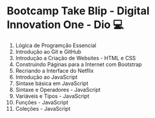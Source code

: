 # Bootcamp Take Blip - Digital Innovation One - Dio 💻

1. Lógica de Programção Essencial
2. Introdução ao Git e GitHub
3. Introdução a Criação de Websites - HTML e CSS
4. Construindo Páginas para a Internet com Bootstrap
5. Recriando a Interface do Netflix
6. Introdução ao JavaScript
7. Sintaxe básica em JavaScript
8. Sintaxe e Operadores - JavaScript
9. Variáveis e Tipos - JavaScript
10. Funções - JavaScript
11. Coleções - JavaScript
